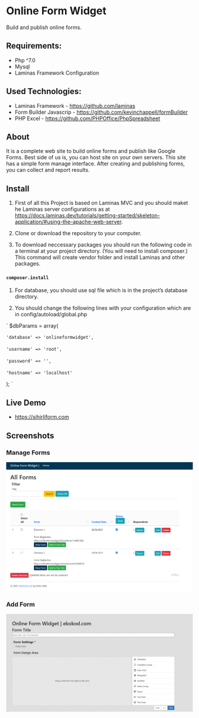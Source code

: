 # Online Form Widget

Build and publish online forms.

## Requirements:

* Php  ^7.0
* Mysql
* Laminas Framework Configuration


## Used Technologies:

* Laminas Framework -  https://github.com/laminas
* Form Builder Javascrip - https://github.com/kevinchappell/formBuilder
* PHP Excel - https://github.com/PHPOffice/PhpSpreadsheet


## About

It is a complete web site to build online forms and publish like Google Forms. Best side of us is, you can host site on your own servers. This site has a simple form manage interface.
After creating and publishing forms, you can collect and report results.

## Install

1. First of all this Project is based on Laminas MVC and you should maket he Laminas server configurations as at https://docs.laminas.dev/tutorials/getting-started/skeleton-application/#using-the-apache-web-server.

1. Clone or download the repository to your computer. 

1. To download neccessary packages you should run the following code in a terminal at your project directory. (You will need to install composer.) This command will create vendor folder and install Laminas and other packages.

#### `composer.install`

1. For database, you should use sql file which is in the project’s database directory.

1. You should change the following lines with your configuration which are in config/autoload/global.php

`
$dbParams = array(

    'database' => 'onlineformwidget',
	
    'username' => 'root',
	
    'password' => '',
	
    'hostname' => 'localhost'
	
);
`

## Live Demo
* https://sihirliform.com

## Screenshots

### Manage Forms

![Manage Forms](https://github.com/erkinaka/onlineformwidget/blob/main/screenshots/img1.png?raw=true)


### Add Form

![Add Form](https://github.com/erkinaka/onlineformwidget/blob/main/screenshots/img2.png?raw=true)


 



